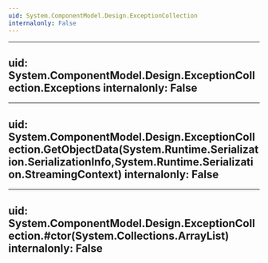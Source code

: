 ```yaml
---
uid: System.ComponentModel.Design.ExceptionCollection
internalonly: False
---
```


---
uid: System.ComponentModel.Design.ExceptionCollection.Exceptions
internalonly: False
---

---
uid: System.ComponentModel.Design.ExceptionCollection.GetObjectData(System.Runtime.Serialization.SerializationInfo,System.Runtime.Serialization.StreamingContext)
internalonly: False
---

---
uid: System.ComponentModel.Design.ExceptionCollection.#ctor(System.Collections.ArrayList)
internalonly: False
---

